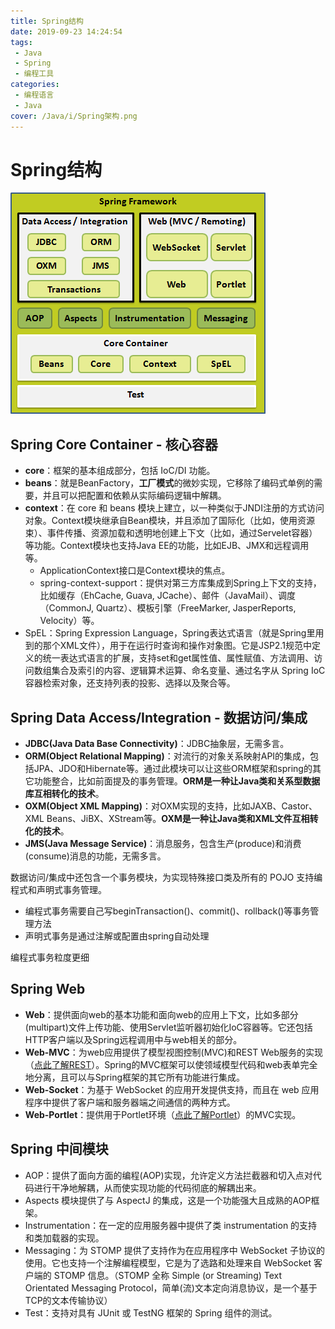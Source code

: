 ```yaml
---
title: Spring结构
date: 2019-09-23 14:24:54
tags: 
 - Java
 - Spring
 - 编程工具
categories: 
 - 编程语言
 - Java
cover: /Java/i/Spring架构.png
---
```

# Spring结构

![Spring架构](i/Spring架构.png)

## Spring Core Container - 核心容器

* **core**：框架的基本组成部分，包括 IoC/DI 功能。
* **beans**：就是BeanFactory，**工厂模式**的微妙实现，它移除了编码式单例的需要，并且可以把配置和依赖从实际编码逻辑中解耦。
* **context**：在 core 和 beans 模块上建立，以一种类似于JNDI注册的方式访问对象。Context模块继承自Bean模块，并且添加了国际化（比如，使用资源束）、事件传播、资源加载和透明地创建上下文（比如，通过Servelet容器）等功能。Context模块也支持Java EE的功能，比如EJB、JMX和远程调用等。
  * ApplicationContext接口是Context模块的焦点。
  * spring-context-support：提供对第三方库集成到Spring上下文的支持，比如缓存（EhCache, Guava, JCache）、邮件（JavaMail）、调度（CommonJ, Quartz）、模板引擎（FreeMarker, JasperReports, Velocity）等。
* SpEL：Spring Expression Language，Spring表达式语言（就是Spring里用到的那个XML文件），用于在运行时查询和操作对象图。它是JSP2.1规范中定义的统一表达式语言的扩展，支持set和get属性值、属性赋值、方法调用、访问数组集合及索引的内容、逻辑算术运算、命名变量、通过名字从 Spring IoC 容器检索对象，还支持列表的投影、选择以及聚合等。

## Spring Data Access/Integration - 数据访问/集成

* **JDBC(Java Data Base Connectivity)**：JDBC抽象层，无需多言。
* **ORM(Object Relational Mapping)**：对流行的对象关系映射API的集成，包括JPA、JDO和Hibernate等。通过此模块可以让这些ORM框架和spring的其它功能整合，比如前面提及的事务管理。**ORM是一种让Java类和关系型数据库互相转化的技术**。
* **OXM(Object XML Mapping)**：对OXM实现的支持，比如JAXB、Castor、XML Beans、JiBX、XStream等。**OXM是一种让Java类和XML文件互相转化的技术**。
* **JMS(Java Message Service)**：消息服务，包含生产(produce)和消费(consume)消息的功能，无需多言。

数据访问/集成中还包含一个事务模块，为实现特殊接口类及所有的 POJO 支持编程式和声明式事务管理。

* 编程式事务需要自己写beginTransaction()、commit()、rollback()等事务管理方法
* 声明式事务是通过注解或配置由spring自动处理

编程式事务粒度更细

## Spring Web

* **Web**：提供面向web的基本功能和面向web的应用上下文，比如多部分(multipart)文件上传功能、使用Servlet监听器初始化IoC容器等。它还包括HTTP客户端以及Spring远程调用中与web相关的部分。
* **Web-MVC**：为web应用提供了模型视图控制(MVC)和REST Web服务的实现（[点此了解REST](https://segmentfault.com/a/1190000014768057)）。Spring的MVC框架可以使领域模型代码和web表单完全地分离，且可以与Spring框架的其它所有功能进行集成。
* **Web-Socket**：为基于 WebSocket 的应用开发提供支持，而且在 web 应用程序中提供了客户端和服务器端之间通信的两种方式。
* **Web-Portlet**：提供用于Portlet环境（[点此了解Portlet](https://cloud.tencent.com/developer/article/1159922)）的MVC实现。

## Spring 中间模块

* AOP：提供了面向方面的编程(AOP)实现，允许定义方法拦截器和切入点对代码进行干净地解耦，从而使实现功能的代码彻底的解耦出来。
* Aspects 模块提供了与 AspectJ 的集成，这是一个功能强大且成熟的AOP框架。
* Instrumentation：在一定的应用服务器中提供了类 instrumentation 的支持和类加载器的实现。
* Messaging：为 STOMP 提供了支持作为在应用程序中 WebSocket 子协议的使用。它也支持一个注解编程模型，它是为了选路和处理来自 WebSocket 客户端的 STOMP 信息。（STOMP 全称 Simple (or Streaming) Text Orientated Messaging Protocol，简单(流)文本定向消息协议，是一个基于TCP的文本传输协议）
* Test：支持对具有 JUnit 或 TestNG 框架的 Spring 组件的测试。
